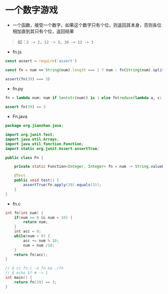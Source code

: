# 一个数字游戏

- 一个函数，接受一个数字，如果这个数字只有个位，则返回其本身，否则各位相加直到其只有个位，返回结果

> 如：`2 -> 2`，`12 -> 3`，`39 -> 12 -> 3`

- fn.js

```javascript
const assert = require('assert')

const fn = num => String(num).length === 1 ? num : fn(String(num).split('').map(i => Number(i)).reduce((a, c) => a + c, 0))

assert(fn(39) === 3)
```

- fn.py

```python
fn = lambda num: num if len(str(num)) is 1 else fn(reduce(lambda a, c: a + c, map(lambda i: int(i), list(str(num)))))
    
assert fn(39) == 3
```

- Fn.java

```java
package org.jianzhao.java;

import org.junit.Test;
import java.util.Arrays;
import java.util.function.Function;
import static org.junit.Assert.assertTrue;

public class Fn {

    private static Function<Integer, Integer> fn = num -> String.valueOf(num).length() == 1 ? num : Fn.fn.apply(Arrays.stream(String.valueOf(num).split("")).mapToInt(Integer::parseInt).reduce(0, (a, c) -> a + c));

    @Test
    public void test() {
        assertTrue(fn.apply(39).equals(3));
    }
}
```

- fn.c

```c
int fn(int num) {
    if(num >= 0 && num < 10) {
        return num;
    }
    int acc = 0;
    while(num > 0) {
        acc += num % 10;
        num = num /10;
    }
    return fn(acc);
}

// $ cc fn.c -o fn && ./fn
// $ echo $? # -> 1
int main() {
    return fn(39) == 3;
}
```